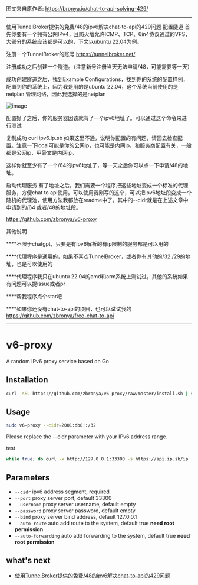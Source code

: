 图文来自原作者:
https://bronya.io/chat-to-api-solving-429/
__________________________________________________________________________________________________________________________________________

使用TunnelBroker提供的免费/48的ipv6解决chat-to-api的429问题
配置隧道
首先你要有一个拥有公网IPv4，且防火墙允许ICMP、TCP、6in4协议通过的VPS，大部分的系统应该都是可以的，下文以ubuntu 22.04为例。

注册一个TunnelBroker的账号 https://tunnelbroker.net/

注册成功之后创建一个隧道。（注意新号注册当天无法申请/48，可能需要等一天）

成功创建隧道之后，找到Example Configurations，找到你的系统的配置样例，配置到你的系统上，因为我是用的是ubuntu 22.04，这个系统当前使用的是netplan 管理网络，因此我选择的是netplan

![image](https://github.com/CattleZoe/IPv6-proxy/assets/5591163/ea64a243-6c09-4a36-9f17-2051219bd674)



配置好了之后，你的服务器因该就有了一个ipv6地址了。可以通过这个命令来进行测试

复制成功
curl ipv6.ip.sb
如果这里不通，说明你配置的有问题，请回去检查配置。注意一下local可能是你的公网ip，也可能是内网ip，和服务商配置有关，一般都是公网ip，甲骨文是内网ip。

这样你就至少有了一个/64的ipv6地址了，等一天之后你可以点一下申请/48的地址。

启动代理服务
有了地址之后，我们需要一个程序把这些地址变成一个标准的代理服务，方便chat to api使用。可以使用我刚写的这个，可以把ipv6地址段变成一个随机的代理池，使用方法我都放在readme中了。其中的--cidr就是在上述文章中申请到的/64 或者/48的地址段。

https://github.com/zbronya/v6-proxy

其他说明

****不限于chatgpt，只要是有ipv6解析的有ip限制的服务都是可以用的

****代理程序是通用的，如果不喜欢TunnelBroker，或者你有其他的/32 /29的地址，也是可以使用的

****代理程序我只在ubuntu 22.04的amd和arm系统上测试过，其他的系统如果有问题可以提issue或者pr

****帮我程序点个star吧

****如果你还没有chat-to-api的项目，也可以试试我的 https://github.com/zbronya/free-chat-to-api


__________________________________________________________________________________________________________________________________________
# v6-proxy
A random IPv6 proxy service based on Go

## Installation

```bash
curl -sSL https://github.com/zbronya/v6-proxy/raw/master/install.sh | sudo bash
```

## Usage
```bash
sudo v6-proxy --cidr=2001:db8::/32
```
Please replace the --cidr parameter with your IPv6 address range.


test
```bash
while true; do curl -x http://127.0.0.1:33300 -s https://api.ip.sb/ip -A Mozilla; done
```


## Parameters
- `--cidr` ipv6 address segment, required
- `--port` proxy server port, default 33300
- `--username` proxy server username, default empty
- `--password` proxy server password, default empty
- `--bind` proxy server bind address, default 127.0.0.1
- `--auto-route` auto add route to the system, default true **need root permission**
- `--auto-forwarding` auto add forwarding to the system, default true **need root permission**

## what's next
- [使用TunnelBroker提供的免费/48的ipv6解决chat-to-api的429问题](https://bronya.io/chat-to-api-solving-429/)





